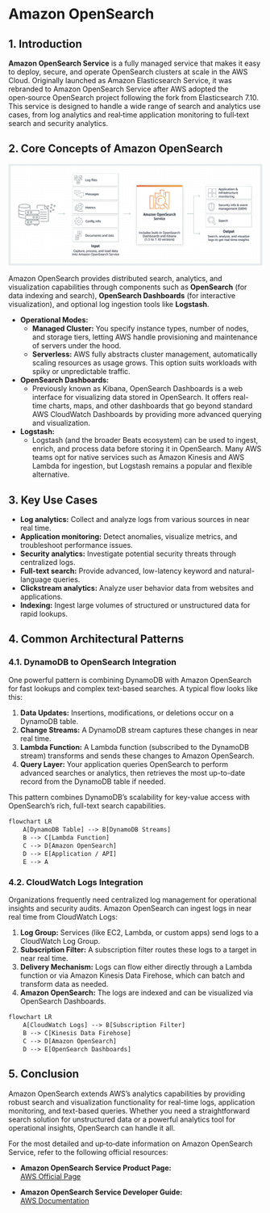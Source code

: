 # Amazon OpenSearch

## 1. Introduction

**Amazon OpenSearch Service** is a fully managed service that makes it easy to deploy, secure, and operate OpenSearch clusters at scale in the AWS Cloud. Originally launched as Amazon Elasticsearch Service, it was rebranded to Amazon OpenSearch Service after AWS adopted the open‑source OpenSearch project following the fork from Elasticsearch 7.10. This service is designed to handle a wide range of search and analytics use cases, from log analytics and real‑time application monitoring to full‑text search and security analytics.

## 2. Core Concepts of Amazon OpenSearch

![opensearch](../_assets/opensearch.png)

Amazon OpenSearch provides distributed search, analytics, and visualization capabilities through components such as **OpenSearch** (for data indexing and search), **OpenSearch Dashboards** (for interactive visualization), and optional log ingestion tools like **Logstash**.

* **Operational Modes:**
	- **Managed Cluster:** You specify instance types, number of nodes, and storage tiers, letting AWS handle provisioning and maintenance of servers under the hood.
	- **Serverless:** AWS fully abstracts cluster management, automatically scaling resources as usage grows. This option suits workloads with spiky or unpredictable traffic.
* **OpenSearch Dashboards:**
	* Previously known as Kibana, OpenSearch Dashboards is a web interface for visualizing data stored in OpenSearch. It offers real-time charts, maps, and other dashboards that go beyond standard AWS CloudWatch Dashboards by providing more advanced querying and visualization.
* **Logstash:**
	* Logstash (and the broader Beats ecosystem) can be used to ingest, enrich, and process data before storing it in OpenSearch. Many AWS teams opt for native services such as Amazon Kinesis and AWS Lambda for ingestion, but Logstash remains a popular and flexible alternative.
## 3. Key Use Cases

- **Log analytics:** Collect and analyze logs from various sources in near real time.
- **Application monitoring:** Detect anomalies, visualize metrics, and troubleshoot performance issues.
- **Security analytics:** Investigate potential security threats through centralized logs.
- **Full-text search:** Provide advanced, low-latency keyword and natural-language queries.
- **Clickstream analytics:** Analyze user behavior data from websites and applications.
- **Indexing:** Ingest large volumes of structured or unstructured data for rapid lookups.
## 4. Common Architectural Patterns

### 4.1. DynamoDB to OpenSearch Integration

One powerful pattern is combining DynamoDB with Amazon OpenSearch for fast lookups and complex text-based searches. A typical flow looks like this:

1. **Data Updates:** Insertions, modifications, or deletions occur on a DynamoDB table.
2. **Change Streams:** A DynamoDB stream captures these changes in near real time.
3. **Lambda Function:** A Lambda function (subscribed to the DynamoDB stream) transforms and sends these changes to Amazon OpenSearch.
4. **Query Layer:** Your application queries OpenSearch to perform advanced searches or analytics, then retrieves the most up-to-date record from the DynamoDB table if needed.

This pattern combines DynamoDB’s scalability for key-value access with OpenSearch’s rich, full-text search capabilities.

```mermaid
flowchart LR
    A[DynamoDB Table] --> B[DynamoDB Streams]
    B --> C[Lambda Function]
    C --> D[Amazon OpenSearch]
    D --> E[Application / API]
    E --> A
```

### 4.2. CloudWatch Logs Integration

Organizations frequently need centralized log management for operational insights and security audits. Amazon OpenSearch can ingest logs in near real time from CloudWatch Logs:

1. **Log Group:** Services (like EC2, Lambda, or custom apps) send logs to a CloudWatch Log Group.
2. **Subscription Filter:** A subscription filter routes these logs to a target in near real time.
3. **Delivery Mechanism:** Logs can flow either directly through a Lambda function or via Amazon Kinesis Data Firehose, which can batch and transform data as needed.
4. **Amazon OpenSearch:** The logs are indexed and can be visualized via OpenSearch Dashboards.

```mermaid
flowchart LR
    A[CloudWatch Logs] --> B[Subscription Filter]
    B --> C[Kinesis Data Firehose]
    C --> D[Amazon OpenSearch]
    D --> E[OpenSearch Dashboards]
```

## 5. Conclusion

Amazon OpenSearch extends AWS’s analytics capabilities by providing robust search and visualization functionality for real-time logs, application monitoring, and text-based queries. Whether you need a straightforward search solution for unstructured data or a powerful analytics tool for operational insights, OpenSearch can handle it all. 

For the most detailed and up‑to‑date information on Amazon OpenSearch Service, refer to the following official resources:

- **Amazon OpenSearch Service Product Page:**  
    [AWS Official Page](https://aws.amazon.com/opensearch-service/)  
    
- **Amazon OpenSearch Service Developer Guide:**  
    [AWS Documentation](https://docs.aws.amazon.com/opensearch-service/latest/developerguide/what-is.html)